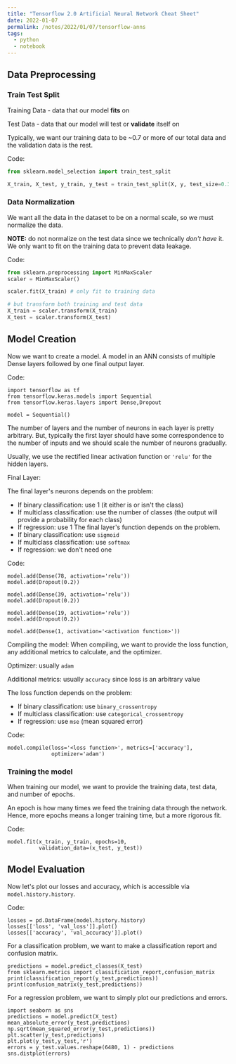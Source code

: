 ```yaml
---
title: "Tensorflow 2.0 Artificial Neural Network Cheat Sheet"
date: 2022-01-07
permalink: /notes/2022/01/07/tensorflow-anns
tags:
  - python
  - notebook
--- 
```


## Data Preprocessing

### Train Test Split

Training Data - data that our model **fits** on

Test Data - data that our model will test or **validate** itself on

Typically, we want our training data to be ~0.7 or more of our total data and the validation data is the rest.

Code:
```python
from sklearn.model_selection import train_test_split

X_train, X_test, y_train, y_test = train_test_split(X, y, test_size=0.3)
```

### Data Normalization

We want all the data in the dataset to be on a normal scale, so we must normalize the data.

**NOTE:** do not normalize on the test data since we technically *don't have* it. We only want to fit on the training data to prevent data leakage.

Code:
```python
from sklearn.preprocessing import MinMaxScaler
scaler = MinMaxScaler()

scaler.fit(X_train) # only fit to training data

# but transform both training and test data
X_train = scaler.transform(X_train)
X_test = scaler.transform(X_test)
```

## Model Creation

Now we want to create a model. A model in an ANN consists of multiple Dense layers followed by one final output layer.

Code:
```
import tensorflow as tf
from tensorflow.keras.models import Sequential
from tensorflow.keras.layers import Dense,Dropout

model = Sequential()
```

The number of layers and the number of neurons in each layer is pretty arbitrary. But, typically the first layer should have some correspondence to the number of inputs and we should scale the number of neurons gradually.

Usually, we use the rectified linear activation function or `'relu'` for the hidden layers.

Final Layer:

The final layer's neurons depends on the problem:
  * If binary classification: use 1 (it either is or isn't the class)
  * If multiclass classification: use the number of classes (the output will provide a probability for each class)
  * If regression: use 1
The final layer's function depends on the problem.
  * If binary classification: use `sigmoid`
  * If multiclass classification: use `softmax`
  * If regression: we don't need one



Code:
```
model.add(Dense(78, activation='relu'))
model.add(Dropout(0.2))

model.add(Dense(39, activation='relu'))
model.add(Dropout(0.2))

model.add(Dense(19, activation='relu'))
model.add(Dropout(0.2))

model.add(Dense(1, activation='<activation function>'))
```

Compiling the model:
When compiling, we want to provide the loss function, any additional metrics to calculate, and the optimizer.

Optimizer: usually `adam`

Additional metrics: usually `accuracy` since loss is an arbitrary value

The loss function depends on the problem:
  * If binary classification: use `binary_crossentropy`
  * If multiclass classification: use `categorical_crossentropy`
  * If regression: use `mse` (mean squared error)

Code:
```
model.compile(loss='<loss function>', metrics=['accuracy'], 
              optimizer='adam')
```

### Training the model
When training our model, we want to provide the training data, test data, and number of epochs.

An epoch is how many times we feed the training data through the network. Hence, more epochs means a longer training time, but a more rigorous fit.

Code:
```
model.fit(x_train, y_train, epochs=10, 
          validation_data=(x_test, y_test))
```

## Model Evaluation
Now let's plot our losses and accuracy, which is accessible via `model.history.history`.

Code:
```
losses = pd.DataFrame(model.history.history)
losses[['loss', 'val_loss']].plot()
losses[['accuracy', 'val_accuracy']].plot()
```
For a classification problem, we want to make a classification report and confusion matrix.

```
predictions = model.predict_classes(X_test)
from sklearn.metrics import classification_report,confusion_matrix
print(classification_report(y_test,predictions))
print(confusion_matrix(y_test,predictions))
```

For a regression problem, we want to simply plot our predictions and errors.

```
import seaborn as sns
predictions = model.predict(X_test)
mean_absolute_error(y_test,predictions)
np.sqrt(mean_squared_error(y_test,predictions))
plt.scatter(y_test,predictions)
plt.plot(y_test,y_test,'r')
errors = y_test.values.reshape(6480, 1) - predictions
sns.distplot(errors)
```
